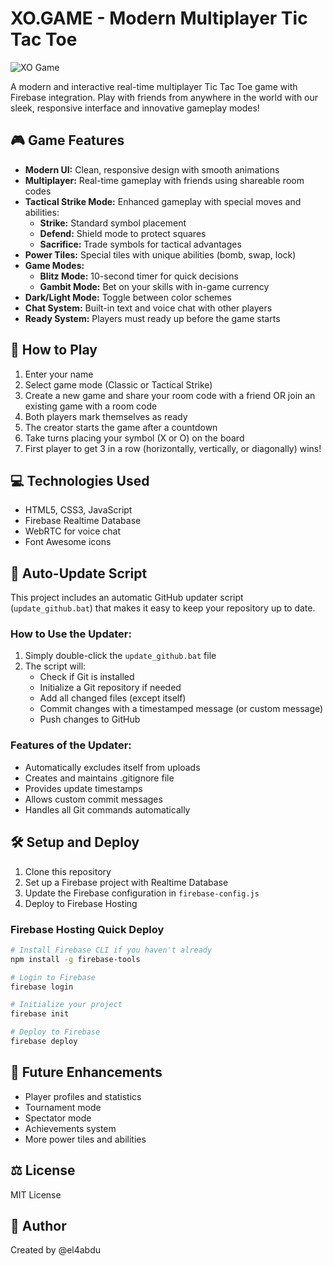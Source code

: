# XO.GAME - Modern Multiplayer Tic Tac Toe

![XO Game](https://xogame-94c8b.web.app/preview.png)

A modern and interactive real-time multiplayer Tic Tac Toe game with Firebase integration. Play with friends from anywhere in the world with our sleek, responsive interface and innovative gameplay modes!

## 🎮 Game Features

* **Modern UI:** Clean, responsive design with smooth animations
* **Multiplayer:** Real-time gameplay with friends using shareable room codes
* **Tactical Strike Mode:** Enhanced gameplay with special moves and abilities:
  * **Strike:** Standard symbol placement
  * **Defend:** Shield mode to protect squares
  * **Sacrifice:** Trade symbols for tactical advantages
* **Power Tiles:** Special tiles with unique abilities (bomb, swap, lock)
* **Game Modes:**
  * **Blitz Mode:** 10-second timer for quick decisions
  * **Gambit Mode:** Bet on your skills with in-game currency
* **Dark/Light Mode:** Toggle between color schemes
* **Chat System:** Built-in text and voice chat with other players
* **Ready System:** Players must ready up before the game starts

## 🚀 How to Play

1. Enter your name
2. Select game mode (Classic or Tactical Strike)
3. Create a new game and share your room code with a friend OR join an existing game with a room code
4. Both players mark themselves as ready
5. The creator starts the game after a countdown
6. Take turns placing your symbol (X or O) on the board
7. First player to get 3 in a row (horizontally, vertically, or diagonally) wins!

## 💻 Technologies Used

* HTML5, CSS3, JavaScript
* Firebase Realtime Database
* WebRTC for voice chat
* Font Awesome icons

## 🔄 Auto-Update Script

This project includes an automatic GitHub updater script (`update_github.bat`) that makes it easy to keep your repository up to date.

### How to Use the Updater:

1. Simply double-click the `update_github.bat` file
2. The script will:
   * Check if Git is installed
   * Initialize a Git repository if needed
   * Add all changed files (except itself)
   * Commit changes with a timestamped message (or custom message)
   * Push changes to GitHub

### Features of the Updater:

* Automatically excludes itself from uploads
* Creates and maintains .gitignore file
* Provides update timestamps
* Allows custom commit messages
* Handles all Git commands automatically

## 🛠️ Setup and Deploy

1. Clone this repository
2. Set up a Firebase project with Realtime Database
3. Update the Firebase configuration in `firebase-config.js`
4. Deploy to Firebase Hosting

### Firebase Hosting Quick Deploy

```bash
# Install Firebase CLI if you haven't already
npm install -g firebase-tools

# Login to Firebase
firebase login

# Initialize your project
firebase init

# Deploy to Firebase
firebase deploy
```

## 🎯 Future Enhancements

* Player profiles and statistics
* Tournament mode
* Spectator mode
* Achievements system
* More power tiles and abilities

## ⚖️ License

MIT License

## 👤 Author

Created by @el4abdu 